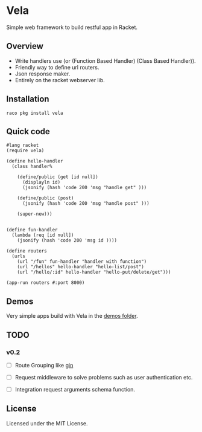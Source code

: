 Vela
========

Simple web framework to build restful app in Racket. 

Overview
------------
- Write handlers use (or (Function Based Handler) (Class Based Handler)).
- Friendly way to define url routers.
- Json response maker.
- Entirely on the racket webserver lib.


Installation
------------

`raco pkg install vela`

Quick code 
-----------

```racket
#lang racket
(require vela)

(define hello-handler
  (class handler%

    (define/public (get [id null])
      (displayln id)
      (jsonify (hash 'code 200 'msg "handle get" )))

    (define/public (post)
      (jsonify (hash 'code 200 'msg "handle post" )))

    (super-new)))


(define fun-handler
  (lambda (req [id null])
    (jsonify (hash 'code 200 'msg id ))))

(define routers
  (urls
    (url "/fun" fun-handler "handler with function")
    (url "/hellos" hello-handler "hello-list/post")
    (url "/hello/:id" hello-handler "hello-put/delete/get")))

(app-run routers #:port 8000)

```

Demos
----------
Very simple apps build with Vela in the [demos folder](https://github.com/nuty/vela/tree/master/demos).


TODO
----

### v0.2

- [ ] Route Grouping like [gin](https://github.com/gin-gonic/gin)
- [ ] Request middleware to solve problems such as user authentication etc.
- [ ] Integration request arguments schema function.


License
-------
Licensed under the MIT License.